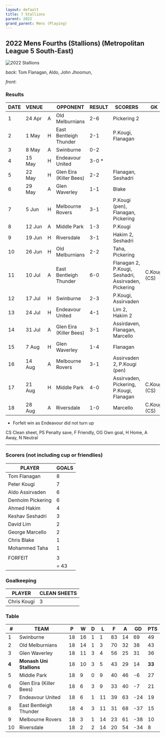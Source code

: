 ```yaml
---
layout: default
title: 7 Stallions
parent: 2022
grand_parent: Mens (Playing)
---
```


## 2022 Mens Fourths (Stallions) (Metropolitan League 5 South-East)

![2022 Stallions](https://photos.smugmug.com/2022/n-wTPrkB/2022-team-photos/i-RMd3vrb/0/be8abfc3/XL/20220821_124251-XL.jpg)

_back_: Tom Flanagan, Aldo, John Jhoomun, 

_front_: 

### Results

| DATE | VENUE  |     | OPPONENT                | RESULT | SCORERS                                              | GK           |
|------|--------|-----|-------------------------|--------|------------------------------------------------------|--------------|
| 1    | 24 Apr | A   | Old Melburnians         | 2-6    | Pickering 2                                          |              |
| 2    | 1 May  | H   | East Bentleigh Thunder  | 2-1    | P.Kougi, Flanagan                                    |              |
| 3    | 8 May  | A   | Swinburne               | 0-2    |                                                      |              |
| 4    | 15 May | H   | Endeavour United        | 3-0 *  |                                                      |              |
| 5    | 22 May | H   | Glen Eira (Killer Bees) | 2-2    | Flanagan, Seshadri                                   |              |
| 6    | 29 May | A   | Glen Waverley           | 1-1    | Blake                                                |              |
| 7    | 5 Jun  | H   | Melbourne Rovers        | 3-1    | P.Kougi (pen), Flanagan, Pickering                   |              |
| 8    | 12 Jun | A   | Middle Park             | 1-3    | P.Kougi                                              |              |
| 9    | 19 Jun | H   | Riversdale	             | 3-1    | Hakim 2, Seshadri                                    |              |
| 10   | 26 Jun | H   | Old Melburnians         | 2-2    | Taha, Pickering                                      |              |
| 11   | 10 Jul | A   | East Bentleigh Thunder  | 6-0    | Flanagan 2, P.Kougi, Seshadri, Assirvaden, Pickering | C.Kougi (CS) |
| 12   | 17 Jul | H   | Swinburne               | 2-3    | P.Kougi, Assirvaden                                  |              |
| 13   | 24 Jul | H   | Endeavour United        | 4-1    | Lim 2, Hakim 2                                       |              |
| 14   | 31 Jul | A   | Glen Eira (Killer Bees) | 3-1    | Assirdaven, Flanagan, Marcello                       |              |
| 15   | 7 Aug  | H   | Glen Waverley           | 1-4    | Flanagan                                             |              |
| 16   | 14 Aug | A   | Melbourne Rovers        | 3-1    | Assirvaden 2, P.Kougi (pen)                          |              |
| 17   | 21 Aug | H   | Middle Park             | 4-0    | Assirvaden, Pickering, P.Kougi, Flanagan             | C.Kougi (CS) |
| 18   | 28 Aug | A   | Riversdale              | 1-0    | Marcello                                             | C.Kougi (CS) |


* Forfeit win as Endeavour did not turn up

CS Clean sheet, PS Penalty save, F Friendly, OG Own goal, H Home, A Away, N Neutral

------------------------

### Scorers (not including cup or friendlies)

| PLAYER            | GOALS |
|-------------------|-------|
| Tom Flanagan      | 8     |
| Peter Kougi       | 7     |
| Aldo Assirvaden   | 6     |
| Denholm Pickering | 6     |
| Ahmed Hakim       | 4     |
| Keshav Seshadri   | 3     |
| David Lim         | 2     |
| George Marcello   | 2     |
| Chris Blake       | 1     |
| Mohammed Taha     | 1     |
|                   |       |
| FORFEIT           | 3     |
|                   | = 43  |


### Goalkeeping

| PLAYER      | CLEAN SHEETS |
|-------------|--------------|
| Chris Kougi | 3            |


### Table

| #     | TEAM                     | P   | W   | D   | L   | F   | A   | GD  | PTS    |
|-------|--------------------------|-----|-----|-----|-----|-----|-----|-----|--------|
| 1     | Swinburne                | 18  | 16  | 1   | 1   | 83  | 14  | 69  | 49     |
| 2     | Old Melburnians          | 18  | 14  | 1   | 3   | 70  | 32  | 38  | 43     |
| 3     | Glen Waverley            | 18  | 11  | 3   | 4   | 56  | 25  | 31  | 36     |
| **4** | **Monash Uni Stallions** | 18  | 10  | 3   | 5   | 43  | 29  | 14  | **33** |
| 5     | Middle Park              | 18  | 9   | 0   | 9   | 40  | 46  | -6  | 27     |
| 6     | Glen Eira (Killer Bees)  | 18  | 6   | 3   | 9   | 33  | 40  | -7  | 21     |
| 7     | Endeavour United         | 18  | 6   | 1   | 11  | 39  | 63  | -24 | 19     |
| 8     | East Bentleigh Thunder   | 18  | 4   | 3   | 11  | 31  | 68  | -37 | 15     |
| 9     | Melbourne Rovers         | 18  | 3   | 1   | 14  | 23  | 61  | -38 | 10     |
| 10    | Riversdale               | 18  | 2   | 2   | 14  | 20  | 54  | -34 | 8      |


